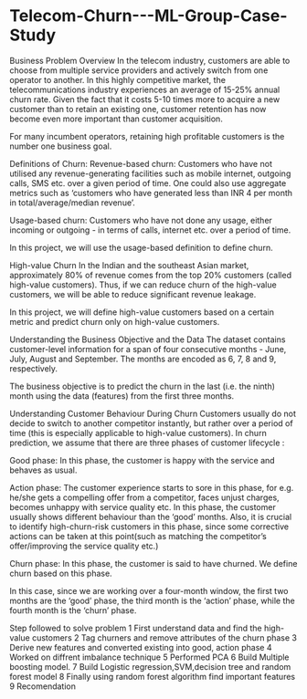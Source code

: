 # Telecom-Churn---ML-Group-Case-Study
Business Problem Overview
In the telecom industry, customers are able to choose from multiple service providers and actively switch from one operator to another. In this highly competitive market, the telecommunications industry experiences an average of 15-25% annual churn rate. Given the fact that it costs 5-10 times more to acquire a new customer than to retain an existing one, customer retention has now become even more important than customer acquisition.

For many incumbent operators, retaining high profitable customers is the number one business goal.

Definitions of Churn:
Revenue-based churn: Customers who have not utilised any revenue-generating facilities such as mobile internet, outgoing calls, SMS etc. over a given period of time. One could also use aggregate metrics such as ‘customers who have generated less than INR 4 per month in total/average/median revenue’.

Usage-based churn: Customers who have not done any usage, either incoming or outgoing - in terms of calls, internet etc. over a period of time.

In this project, we will use the usage-based definition to define churn.

High-value Churn
In the Indian and the southeast Asian market, approximately 80% of revenue comes from the top 20% customers (called high-value customers). Thus, if we can reduce churn of the high-value customers, we will be able to reduce significant revenue leakage.

In this project, we will define high-value customers based on a certain metric and predict churn only on high-value customers.

Understanding the Business Objective and the Data
The dataset contains customer-level information for a span of four consecutive months - June, July, August and September. The months are encoded as 6, 7, 8 and 9, respectively.

The business objective is to predict the churn in the last (i.e. the ninth) month using the data (features) from the first three months.

Understanding Customer Behaviour During Churn
Customers usually do not decide to switch to another competitor instantly, but rather over a period of time (this is especially applicable to high-value customers). In churn prediction, we assume that there are three phases of customer lifecycle :

Good phase: In this phase, the customer is happy with the service and behaves as usual.

Action phase: The customer experience starts to sore in this phase, for e.g. he/she gets a compelling offer from a competitor, faces unjust charges, becomes unhappy with service quality etc. In this phase, the customer usually shows different behaviour than the ‘good’ months. Also, it is crucial to identify high-churn-risk customers in this phase, since some corrective actions can be taken at this point(such as matching the competitor’s offer/improving the service quality etc.)

Churn phase: In this phase, the customer is said to have churned. We define churn based on this phase.

In this case, since we are working over a four-month window, the first two months are the ‘good’ phase, the third month is the ‘action’ phase, while the fourth month is the ‘churn’ phase.

Step followed to solve problem
  1 First understand data and find the high-value customers
  2 Tag churners and remove attributes of the churn phase
  3 Derive new features and converted existing into good, action phase
  4 Worked on diffrent imbalance technique
  5 Performed PCA
  6 Build Multiple boosting model.
  7 Build Logistic regression,SVM,decision tree and random forest model
  8 Finally using random forest algorithm find important features
  9 Recomendation

